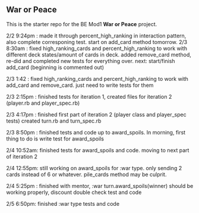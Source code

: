 ## War or Peace

This is the starter repo for the BE Mod1 **War or Peace** project.


2/2 9:24pm : made it through percent_high_ranking in interaction pattern, also complete corresponing test. start on add_card method tomorrow.
2/3 8:30am : fixed high_ranking_cards and percent_high_ranking to work with different deck states/amount of cards in deck. added remove_card method, re-did and completed new tests for everything over.  next: start/finish add_card (beginning is commented out)

2/3 1:42 : fixed high_ranking_cards and percent_high_ranking to work with add_card and remove_card. just need to write tests for them

2/3 2:15pm : finished tests for iteration 1, created files for iteration 2 (player.rb and player_spec.rb)

2/3 4:17pm : finished first part of iteration 2 (player class and player_spec tests) created turn.rb and turn_spec.rb


2/3 8:50pm : finished tests and code up to award_spoils. In morning, first thing to do is write test for award_spoils

2/4 10:52am: finished tests for award_spoils and code. moving to next part of iteration 2

2/4 12:55pm: still working on award_spoils for :war type. only sending 2 cards instead of 6 or whatever. pile_cards method may be culprit.



2/4 5:25pm : finished with mentor, :war turn.award_spoils(winner) should be working properly, discount double check test and code

2/5 6:50pm: finished :war type tests and code
